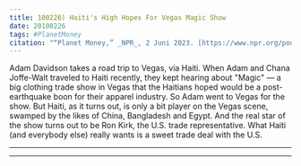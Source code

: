 ```yaml
---
title: 100226) Haiti's High Hopes For Vegas Magic Show
date: 20100226
tags: #PlanetMoney
citation: "“Planet Money,” _NPR_, 2 Juni 2023. [https://www.npr.org/podcasts/510289/planet-money](https://www.npr.org/podcasts/510289/planet-money) (diakses 4 Juni 2023)."
---
```


Adam Davidson takes a road trip to Vegas, via Haiti. When Adam and Chana Joffe-Walt traveled to Haiti recently, they kept hearing about "Magic" — a big clothing trade show in Vegas that the Haitians hoped would be a post-earthquake boon for their apparel industry. So Adam went to Vegas for the show. But Haiti, as it turns out, is only a bit player on the Vegas scene, swamped by the likes of China, Bangladesh and Egypt. And the real star of the show turns out to be Ron Kirk, the U.S. trade representative. What Haiti (and everybody else) really wants is a sweet trade deal with the U.S.

----



----
